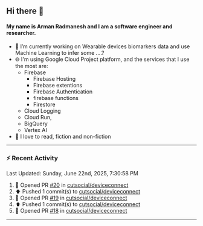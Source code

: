## Hi there 👋

#### My name is Arman Radmanesh and I am a software engineer and researcher.

- 🔭 I’m currently working on Wearable devices biomarkers data and use Machine Learning to infer some ....?
- 🌐 I'm using Google Cloud Project platform, and the services that I use the most are:
  - Firebase
     - Firebase Hosting
     - Firebase extentions 
     - Firebase Authentication
     - firebase functions
     - Firestore
  - Cloud Logging
  - Cloud Run,
  - BigQuery
  - Vertex AI
- 📖 I love to read, fiction and non-fiction

---

### :zap: Recent Activity

<!--START_SECTION:activity-->
<!--END_SECTION:activity-->

<!--RECENT_ACTIVITY:last_update-->
Last Updated: Sunday, June 22nd, 2025, 7:30:58 PM
<!--RECENT_ACTIVITY:last_update_end-->

<!--RECENT_ACTIVITY:start-->
1. 💪 Opened PR [#20](https://github.com/cutsocial/deviceconnect/pull/20) in [cutsocial/deviceconnect](https://github.com/cutsocial/deviceconnect)
2. ⬆️ Pushed 1 commit(s) to [cutsocial/deviceconnect](https://github.com/cutsocial/deviceconnect)
3. 💪 Opened PR [#19](https://github.com/cutsocial/deviceconnect/pull/19) in [cutsocial/deviceconnect](https://github.com/cutsocial/deviceconnect)
4. ⬆️ Pushed 1 commit(s) to [cutsocial/deviceconnect](https://github.com/cutsocial/deviceconnect)
5. 💪 Opened PR [#18](https://github.com/cutsocial/deviceconnect/pull/18) in [cutsocial/deviceconnect](https://github.com/cutsocial/deviceconnect)
<!--RECENT_ACTIVITY:end-->

---

<!--
**radmanesh/radmanesh** is a ✨ _special_ ✨ repository because its `README.md` (this file) appears on your GitHub profile.

Here are some ideas to get you started:

- 🔭 I’m currently working on ...
- 🌱 I’m currently learning ...
- 👯 I’m looking to collaborate on ...
- 🤔 I’m looking for help with ...
- 💬 Ask me about ...
- 📫 How to reach me: ...
- 😄 Pronouns: ...
- ⚡ Fun fact: ...
-->
